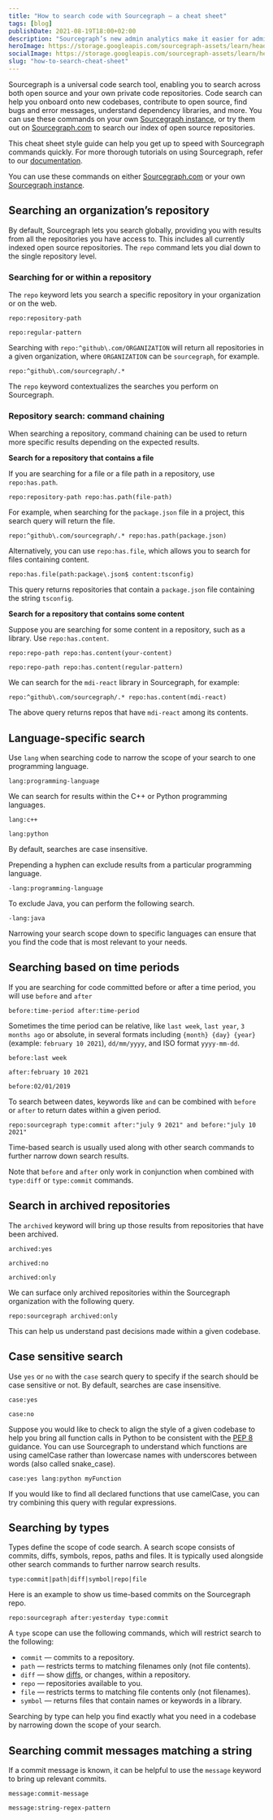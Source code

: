 ```yaml
---
title: "How to search code with Sourcegraph — a cheat sheet"
tags: [blog]
publishDate: 2021-08-19T18:00+02:00
description: "Sourcegraph’s new admin analytics make it easier for admins to understand user engagement, measure efficiencies, and quantify the value of Sourcegraph."
heroImage: https://storage.googleapis.com/sourcegraph-assets/learn/headers/sourcegraph-learn-03.png
socialImage: https://storage.googleapis.com/sourcegraph-assets/learn/headers/sourcegraph-learn-03.png
slug: "how-to-search-cheat-sheet"
---
```


Sourcegraph is a universal code search tool, enabling you to search across both open source and your own private code repositories. Code search can help you onboard onto new codebases, contribute to open source, find bugs and error messages, understand dependency libraries, and more. You can use these commands on your own [Sourcegraph instance](https://docs.sourcegraph.com/admin/deploy), or try them out on [Sourcegraph.com](https://sourcegraph.com/search) to search our index of open source repositories.

This cheat sheet style guide can help you get up to speed with Sourcegraph commands quickly. For more thorough tutorials on using Sourcegraph, refer to our [documentation](https://docs.sourcegraph.com/). 

You can use these commands on either [Sourcegraph.com](https://sourcegraph.com/search) or your own [Sourcegraph instance](https://docs.sourcegraph.com/admin/install).

## Searching an organization’s repository

By default, Sourcegraph lets you search globally, providing you with results from all the repositories you have access to. This includes all currently indexed open source repositories. The `repo` command lets you dial down to the single repository level.

### Searching for or within a repository

The `repo` keyword lets you search a specific repository in your organization or on the web.

```text
repo:repository-path
```  
  
```text
repo:regular-pattern
```
  
Searching with `repo:^github\.com/ORGANIZATION` will return all repositories in a given organization, where `ORGANIZATION` can be `sourcegraph`, for example.

```text
repo:^github\.com/sourcegraph/.*
```
  

The `repo` keyword contextualizes the searches you perform on Sourcegraph. 

### Repository search: command chaining

When searching a repository, command chaining can be used to return more specific results depending on the expected results.

**Search for a repository that contains a file**

If you are searching for a file or a file path in a repository, use `repo:has.path`.

```text
repo:repository-path repo:has.path(file-path)
```
  
For example, when searching for the `package.json` file in a project, this search query will return the file.

```text
repo:^github\.com/sourcegraph/.* repo:has.path(package.json)
```
  
Alternatively, you can use `repo:has.file`, which allows you to search for files containing content.

```text
repo:has.file(path:package\.json$ content:tsconfig)
```
  
This query returns repositories that contain a `package.json` file containing the string `tsconfig`.

**Search for a repository that contains some content**

Suppose you are searching for some content in a repository, such as a library. Use `repo:has.content`.

```text
repo:repo-path repo:has.content(your-content)
```
  
```text
repo:repo-path repo:has.content(regular-pattern)
```
  
We can search for the `mdi-react` library in Sourcegraph, for example:

```text
repo:^github\.com/sourcegraph/.* repo:has.content(mdi-react)
```
  
The above query returns repos that have `mdi-react` among its contents.

## Language-specific search

Use `lang` when searching code to narrow the scope of your search to one programming language. 

```text
lang:programming-language
```
  
We can search for results within the C++ or Python programming languages.

```text
lang:c++
```
```text
lang:python
```
  
By default, searches are case insensitive.

Prepending a hyphen can exclude results from a particular programming language.

```text
-lang:programming-language
```
  
To exclude Java, you can perform the following search.

```text
​​-lang:java
```
  
Narrowing your search scope down to specific languages can ensure that you find the code that is most relevant to your needs.

## Searching based on time periods

If you are searching for code committed before or after a time period, you will use `before` and `after`

```text
before:time-period after:time-period
```
  
Sometimes the time period can be relative, like `last week`, `last year`, `3 months ago` or absolute, in several formats including `{month} {day} {year}` (example: `february 10 2021`), `dd/mm/yyyy`, and ISO format `yyyy-mm-dd`.

```text
before:last week
```
  
```text
after:february 10 2021
```
  
```text
before:02/01/2019
```
  
To search between dates, keywords like `and` can be combined with `before` or `after` to return dates within a given period.

```text
repo:sourcegraph type:commit after:"july 9 2021" and before:"july 10 2021"
```
  
Time-based search is usually used along with other search commands to further narrow down search results.

Note that `before` and `after` only work in conjunction when combined with `type:diff` or `type:commit` commands.

## Search in archived repositories

The `archived` keyword will bring up those results from repositories that have been archived.

```text
archived:yes
```
  
```text
archived:no
```
  
```text
archived:only
```
  
We can surface only archived repositories within the Sourcegraph organization with the following query.

```text
repo:sourcegraph archived:only
```
  
This can help us understand past decisions made within a given codebase. 

## Case sensitive search

Use `yes` or `no` with the `case` search query to specify if the search should be case sensitive or not. By default, searches are case insensitive.

```text
case:yes
```
  
```text
case:no
```
  
Suppose you would like to check to align the style of a given codebase to help you bring all function calls in Python to be consistent with the [PEP 8](https://www.python.org/dev/peps/pep-0008/) guidance. You can use Sourcegraph to understand which functions are using camelCase rather than lowercase names with underscores between words (also called snake_case).

```text
case:yes lang:python myFunction
```
  
If you would like to find all declared functions that use camelCase, you can try combining this query with regular expressions.

## Searching by types

Types define the scope of code search. A search scope consists of commits, diffs, symbols, repos, paths and files. It is typically used alongside other search commands to further narrow search results.

```text
type:commit|path|diff|symbol|repo|file
```
  
Here is an example to show us time-based commits on the Sourcegraph repo.

```text
repo:sourcegraph after:yesterday type:commit
```
  
A `type` scope can use the following commands, which will restrict search to the following:
* `commit` — commits to a repository.
* `path` — restricts terms to matching filenames only (not file contents).
* `diff` — show [diffs](https://git-scm.com/docs/git-diff), or changes, within a repository.
* `repo` — repositories available to you.
* `file` — restricts terms to matching file contents only (not filenames).
* `symbol` — returns files that contain names or keywords in a library.

Searching by type can help you find exactly what you need in a codebase by narrowing down the scope of your search. 

## Searching commit messages matching a string

If a commit message is known, it can be helpful to use the `message` keyword to bring up relevant commits.

```text
message:commit-message
```
  
```text
message:string-regex-pattern
```
